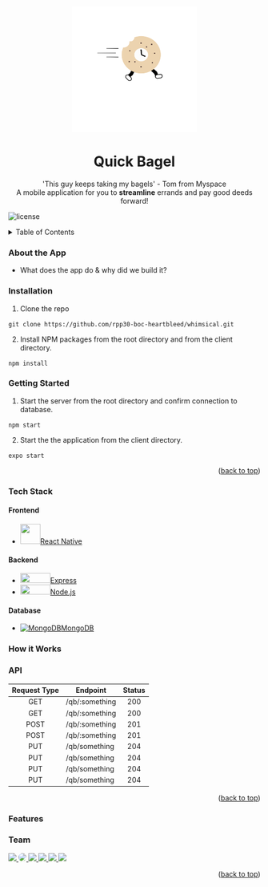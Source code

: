 <!-- PROJECT LOGO -->
<div align="center">
<img src="client/assets/bagel.png" alt="Bagel Logo" width="250" height="250">
</div>

<h1 align="center"> Quick Bagel </h1>

<p align="center">
'This guy keeps taking my bagels' - Tom from Myspace
<br/>
A mobile application for you to <b>streamline</b> errands and pay good deeds forward!
</p>

<!-- PROJECT SHIELDS -->
![license](https://img.shields.io/npm/l/nodemon?style=for-the-badge)

<!-- TABLE OF CONTENTS -->
<details>
  <summary> Table of Contents </summary>
  <ol>
  <!-- INTRO/PURPOSE OF APP -->
    <li>
      <a href="#about-project"> About the App </a>
      <ul>
        <li>
        <a href="#tech-stack"> Tech Stack </a>
        </li>
      </ul>
    </li>
    <!-- QUICK START/SETUP -->
    <li>
      <a href="getting-started"> Getting Started </a>
      <ul>
        <li>
        <a href="#installation"> Installation </a>
        </li>
      </ul>
    </li>
    <!-- DEMO - VIDEO/SCREENSHOTS -->
    <li>
      <a href="#demo"> How it Works </a>
      <ul>
        <li><a href="#video"> Video </a></li>
      </ul>
      <ul>
        <li><a href="#wireframe"> Wireframe </a></li>
      </ul>
      <ul>
        <li><a href="#sample"> Sample Code </a></li>
      </ul>
    </li>
    <!-- CHALLENGES -->
    <li>
      <a href="#challenges"> Challenges </a>
      <ul>
        <li><a href="#technical"> Technical </a></li>
      </ul>
    </li>
    <!-- RESEARCH -->
    <li>
      <a href="#research"> Research </a>
      <ul>
        <li>
        <a href="#user-stories"> User Stories </a>
        </li>
      </ul>
      <ul>
        <li>
        <a href="#project-board"> Project Board </a>
        </li>
      </ul>
      <ul>
        <li>
        <a href="#testing"> Testing </a>
        </li>
      </ul>
    </li>
     <!-- FEATURES -->
    <li>
      <a href="#features"> Features </a>
    </li>
     <!-- TEAM -->
    <li>
      <a href="#team"> Team </a>
    </li>
</ol>
</details> <!-- END OF TABLE OF CONTENTS DROP DOWN -->

### About the App

* What does the app do & why did we build it?


### Installation

1. Clone the repo
```
git clone https://github.com/rpp30-boc-heartbleed/whimsical.git
```
2. Install NPM packages from the root directory and from the client directory.
```
npm install
```

### Getting Started

1. Start the server from the root directory and confirm connection to database.
```
npm start
```
2. Start the the application from the client directory.
```
expo start
```
<p align="right">(<a href="#top">back to top</a>)</p>

### Tech Stack

#### Frontend <a name="frontend"></a>
* <a href='https://reactnative.dev/'><img src="https://d33wubrfki0l68.cloudfront.net/554c3b0e09cf167f0281fda839a5433f2040b349/ecfc9/img/header_logo.svg" width="40" height="40"/>React Native</a>


#### Backend <a name="backend"> </a>
* <a href='https://expressjs.com/'><img src="https://upload.wikimedia.org/wikipedia/commons/thumb/6/64/Expressjs.png/330px-Expressjs.png" width="60" height="20"/>Express</a>
*  <a href="https://nodejs.org/en/"><img src="https://upload.wikimedia.org/wikipedia/commons/d/d9/Node.js_logo.svg" width="60" height="20"/>Node.js</a>


#### Database <a name="database"></a>
* <a href='https://www.mongodb.com/'> ![MongoDB](https://raw.githubusercontent.com/mongodb/mongo/master/docs/leaf.svg)MongoDB<a href='https://www.mongodb.com/'></a>


### How it Works

### API
|Request Type|Endpoint                          |Status |
|:----------:|----------------------------------|:-----:|
|    GET     | /qb/:something                   |200    |
|    GET     | /qb/:something                   |200    |
|    POST    | /qb/:something                   |201    |
|    POST    | /qb/:something                   |201    |
|    PUT     | /qb/something                    |204    |
|    PUT     | /qb/something                    |204    |
|    PUT     | /qb/something                    |204    |
|    PUT     | /qb/something                    |204    |


<p align="right">(<a href="#top">back to top</a>)</p>

### Features

### Team
<a href="https://github.com/ryhorowitz">
  <img src="https://github.com/ryhorowitz.png?size=50?">
</a>
<a href="https://github.com/shabbyblue16">
  <img src="https://github.com/shabbyblue16.png?height=50" width="50" style="border-radius:50%">
</a>
<a href="https://github.com/OjeikuA">
  <img src="https://github.com/OjeikuA.png?size=50">
</a>
<a href="https://github.com/aaronfife">
  <img src="https://github.com/aaronfife.png?size=50">
</a>
<a href="https://github.com/surekhaw">
  <img src="https://github.com/surekhaw.png?size=50">
</a>
<a href="https://github.com/Laweeza">
  <img src="https://github.com/Laweeza.png?size=50">
</a>

<p align="right">(<a href="#top">back to top</a>)</p>